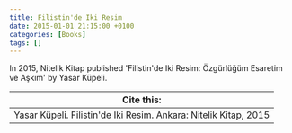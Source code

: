 ```yaml
---
title: Filistin'de Iki Resim
date: 2015-01-01 21:15:00 +0100
categories: [Books]
tags: []
---
```


In 2015, Nitelik Kitap published 'Filistin'de Iki Resim: Özgürlüğüm Esaretim ve Aşkım' by Yasar Küpeli.


| Cite this:   |
|--------|
| Yasar Küpeli. Filistin'de Iki Resim. Ankara: Nitelik Kitap, 2015

 